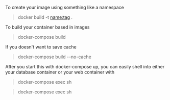To create your image using something like a namespace

> docker build -t <name:tag> .


To build your container based in images

> docker-compose build

If you doesn't want to save cache

> docker-compose build --no-cache


After you start this with docker-compose up, you can easily shell into either your database container or your web container with

> docker-compose exec <databasecontainer> sh

> docker-compose exec <webcontainer> sh
